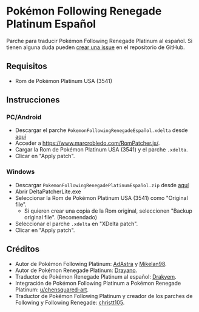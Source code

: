 # Pokémon Following Renegade Platinum Español

Parche para traducir Pokémon Following Renegade Platinum al español. Si tienen alguna duda pueden [crear una issue](https://github.com/christt105/PokemonFollowingRenegadePlatinumTranslation/issues/new) en el repositorio de GitHub.

## Requisitos

* Rom de Pokémon Platinum USA (3541)

## Instrucciones

### PC/Android

* Descargar el parche `PokemonFollowingRenegadeEspañol.xdelta` desde [aquí](https://github.com/christt105/PokemonFollowingRenegadePlatinumTranslation/releases/tag/FollowingRenegade)
* Acceder a https://www.marcrobledo.com/RomPatcher.js/.
* Cargar la Rom de Pokémon Platinum USA (3541) y el parche `.xdelta`.
* Clicar en "Apply patch".

### Windows

* Descargar `PokemonFollowingRenegadePlatinumEspañol.zip` desde [aquí](https://github.com/christt105/PokemonFollowingRenegadePlatinumTranslation/releases/tag/FollowingRenegade)
* Abrir DeltaPatcherLite.exe
* Seleccionar la Rom de Pokémon Platinum USA (3541) como "Original file".
  * Si quieren crear una copia de la Rom original, seleccionen "Backup original file". (Recomendado)
* Seleccionar el parche `.xdelta` en "XDelta patch".
* Clicar en "Apply patch".

## Créditos

* Autor de Pokémon Following Platinum: [AdAstra](https://twitter.com/AdAstra_GL) y [Mikelan98](https://twitter.com/Mikelan98).
* Autor de Pokémon Renegade Platinum: [Drayano](https://twitter.com/Drayano60).
* Traductor de Pokémon Renegade Platinum al español: [Drakyem](https://twitter.com/drakyem).
* Integración de Pokémon Following Platinum a Pokémon Renegade Platinum: [u/chensquared-art](https://www.reddit.com/r/PokemonROMhacks/comments/s4fbhi/complete_renegade_platinum_and_following_platinum/).
* Traductor de Pokémon Following Platinum y creador de los parches de Following y Following Renegade: [christt105](https://github.com/christt105).